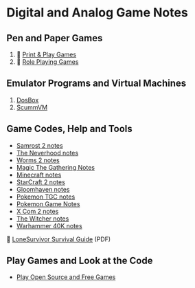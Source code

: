 # Digital and Analog Game Notes

## Pen and Paper Games

1. :notebook_with_decorative_cover: [Print & Play Games](digital-and-analog-games/print-and-play-games.md)
2. :notebook_with_decorative_cover: [Role Playing Games](digital-and-analog-games/role-playing-games.md)

## Emulator Programs and Virtual Machines

1. [DosBox](https://www.dosbox.com/)
2. [ScummVM](https://www.scummvm.org/)

## Game Codes, Help and Tools

- [Samrost 2 notes](digital-and-analog-games/samrost2-notes.md)
- [The Neverhood notes](digital-and-analog-games/the-neverhood-notes.md)
- [Worms 2 notes](digital-and-analog-games/worms2-notes.md)
- [Magic The Gathering Notes](magic-the-gathering-notes.md)
- [Minecraft notes](digital-and-analog-games/minecraft-notes.md)
- [StarCraft 2 notes](digital-and-analog-games/starcraft2-notes.md)
- [Gloomhaven notes](digital-and-analog-games/gloomhaven-notes.md)
- [Pokemon TGC notes](digital-and-analog-games/pokemon-tcg-notes.md)
- [Pokemon Game Notes](pokemon-rpg-notes.md/)
- [X Com 2 notes](digital-and-analog-games/x-com-notes.md)
- [The Witcher notes](digital-and-analog-games/the-witcher-notes.md)
- [Warhammer 40K notes](digital-and-analog-games/warhammer-40k-notes.md)

:orange_book: [LoneSurvivor Survival Guide](http://www.lonesurvivor.co.uk/LoneSurvivor-SurvivalGuide.pdf) (PDF)

## Play Games and Look at the Code

- [Play Open Source and Free Games](digital-and-analog-games/play-free-open-source-games.md)
